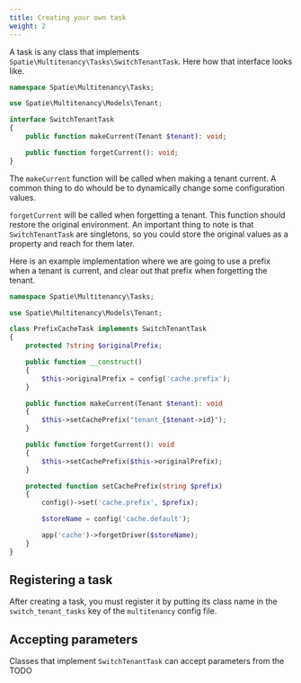 ```yaml
---
title: Creating your own task
weight: 2
---
```


A task is any class that implements `Spatie\Multitenancy\Tasks\SwitchTenantTask`. Here how that interface looks like.

```php
namespace Spatie\Multitenancy\Tasks;

use Spatie\Multitenancy\Models\Tenant;

interface SwitchTenantTask
{
    public function makeCurrent(Tenant $tenant): void;

    public function forgetCurrent(): void;
}
```

The `makeCurrent` function will be called when making a tenant current. A common thing to do whould be to dynamically change some configuration values.

`forgetCurrent` will be called when forgetting a tenant. This function should restore the original environment. An important thing to note is that `SwitchTenantTask` are singletons, so you could store the original values as a property and reach for them later.

Here is an example implementation where we are going to use a prefix when a tenant is current, and clear out that prefix when forgetting the tenant.


```php
namespace Spatie\Multitenancy\Tasks;

use Spatie\Multitenancy\Models\Tenant;

class PrefixCacheTask implements SwitchTenantTask
{
    protected ?string $originalPrefix;

    public function __construct()
    {
        $this->originalPrefix = config('cache.prefix');
    }

    public function makeCurrent(Tenant $tenant): void
    {
        $this->setCachePrefix("tenant_{$tenant->id}");
    }

    public function forgetCurrent(): void
    {
        $this->setCachePrefix($this->originalPrefix);
    }

    protected function setCachePrefix(string $prefix)
    {
        config()->set('cache.prefix', $prefix);

        $storeName = config('cache.default');

        app('cache')->forgetDriver($storeName);
    }
}
```

## Registering a task

After creating a task, you must register it by putting its class name in the `switch_tenant_tasks` key of the `multitenancy` config file.

## Accepting parameters

Classes that implement `SwitchTenantTask` can accept parameters from the TODO

